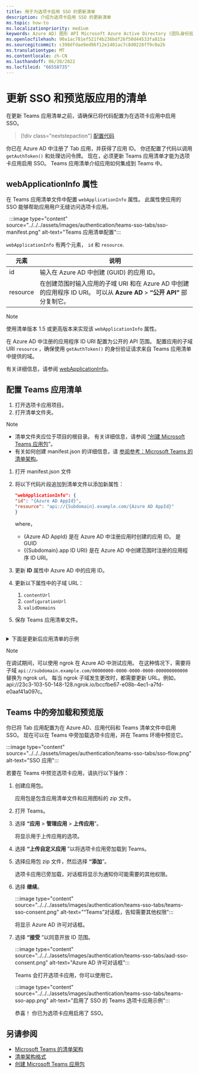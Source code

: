 ```yaml
---
title: 用于为选项卡启用 SSO 的更新清单
description: 介绍为选项卡启用 SSO 的更新清单
ms.topic: how-to
ms.localizationpriority: medium
keywords: Azure AD) 图形 API Microsoft Azure Active Directory (团队身份验证选项卡
ms.openlocfilehash: 90a1ac781ef521f4b236bdf26f50d44533fa815a
ms.sourcegitcommit: c398dfdae9ed96f12e1401ac7c8d0228ff9c0a2b
ms.translationtype: MT
ms.contentlocale: zh-CN
ms.lasthandoff: 06/30/2022
ms.locfileid: "66558735"
---
```

# <a name="update-manifest-for-sso-and-preview-app"></a>更新 SSO 和预览版应用的清单

在更新 Teams 应用清单之前，请确保已将代码配置为在选项卡应用中启用 SSO。

> [!div class="nextstepaction"]
> [配置代码](tab-sso-code.md)

你已在 Azure AD 中注册了 Tab 应用，并获得了应用 ID。 你还配置了代码以调用 `getAuthToken()` 和处理访问令牌。 现在，必须更新 Teams 应用清单才能为选项卡应用启用 SSO。 Teams 应用清单介绍应用如何集成到 Teams 中。

## <a name="webapplicationinfo-property"></a>webApplicationInfo 属性

在 Teams 应用清单文件中配置 `webApplicationInfo` 属性。 此属性使应用的 SSO 能够帮助应用用户无缝访问选项卡应用。

&nbsp;&nbsp;:::image type="content" source="../../../assets/images/authentication/teams-sso-tabs/sso-manifest.png" alt-text="Teams 应用清单配置":::

`webApplicationInfo` 有两个元素， `id` 和 `resource`.

| 元素 | 说明 |
| --- | --- |
| id | 输入在 Azure AD 中创建 (GUID) 的应用 ID。 |
| resource | 在创建范围时输入应用的子域 URI 和在 Azure AD 中创建的应用程序 ID URI。 可以从 **Azure AD** > **“公开 API”** 部分复制它。 |

> [!NOTE]
> 使用清单版本 1.5 或更高版本来实现该 `webApplicationInfo` 属性。

在 Azure AD 中注册的应用程序 ID URI 配置为公开的 API 范围。 配置应用的子域 URI `resource` ，确保使用 `getAuthToken()` 的身份验证请求来自 Teams 应用清单中提供的域。

有关详细信息，请参阅 [webApplicationInfo](../../../resources/schema/manifest-schema.md#webapplicationinfo)。

## <a name="to-configure-teams-app-manifest"></a>配置 Teams 应用清单

1. 打开选项卡应用项目。
2. 打开清单文件夹。

  > [!NOTE]
  >
  > - 清单文件夹应位于项目的根目录。 有关详细信息，请参阅 [“创建 Microsoft Teams 应用包](../../../concepts/build-and-test/apps-package.md)”。
  > - 有关如何创建 manifest.json 的详细信息，请 [参阅参考：Microsoft Teams 的清单架构](../../../resources/schema/manifest-schema.md)。

1. 打开 manifest.json 文件
1. 将以下代码片段追加到清单文件以添加新属性：

    ```json
    "webApplicationInfo": {
    "id": "{Azure AD AppId}",
    "resource": "api://{Subdomain}.example.com/{Azure AD AppId}"
    }
    ```

    where，
    - {Azure AD AppId} 是在 Azure AD 中注册应用时创建的应用 ID。 是 GUID
    - {{Subdomain}.app ID URI} 是在 Azure AD 中创建范围时注册的应用程序 ID URI。

4. 更新 **ID** 属性中 Azure AD 中的应用 ID。
5. 更新以下属性中的子域 URL：
   1. `contentUrl`
   2. `configurationUrl`
   3. `validDomains`
6. 保存 Teams 应用清单文件。

<br>
<details>
<summary>下面是更新后应用清单的示例</summary>

```json
{
  "$schema": "https://developer.microsoft.com/json-schemas/teams/v1.11/MicrosoftTeams.schema.json",
  "manifestVersion": "1.11",
  "version": "1.0.0",
  "id": "bccfbe67-e08b-4ec1-a7fd-e0aaf41a097c",
  "packageName": "com.contoso.teamsauthsso",
  "developer": {
    "name": "Microsoft",
    "websiteUrl": "https://www.microsoft.com",
    "privacyUrl": "https://www.microsoft.com/privacy",
    "termsOfUseUrl": "https://www.microsoft.com/termsofuse"
  },
  "name": {
    "short": "Teams Auth SSO",
    "full": "Teams Auth SSO"
  },
  "description": {
    "short": "Teams Auth SSO app",
    "full": "The Teams Auth SSO app"
  },
  "icons": {
    "outline": "outline.png",
    "color": "color.png"
  },
  "accentColor": "#60A18E",
  "staticTabs": [
    {
      "entityId": "auth",
      "name": "Auth",
      "contentUrl": "https://contoso.com/Home/Index",
      "scopes": [ "personal" ]
    }
  ],
  "configurableTabs": [
    {
      "configurationUrl": "https://contoso.com/Home/Configure",
      "canUpdateConfiguration": true,
      "scopes": [
        "team"
      ]
    }
  ],
  "permissions": [ "identity", "messageTeamMembers" ],
  "validDomains": [
    "contoso.com"
  ],
  "webApplicationInfo": {
    "id": "bccfbe67-e08b-4ec1-a7fd-e0aaf41a097c",
    "resource": "api://contoso.com/bccfbe67-e08b-4ec1-a7fd-e0aaf41a097c"
  }
}
```

</details>

> [!NOTE]
> 在调试期间，可以使用 ngrok 在 Azure AD 中测试应用。 在这种情况下，需要将子域 `api://subdomain.example.com/00000000-0000-0000-0000-000000000000` 替换为 ngrok url。 每当 ngrok 子域发生更改时，都需要更新 URL。例如，api://23c3-103-50-148-128.ngrok.io/bccfbe67-e08b-4ec1-a7fd-e0aaf41a097c。

## <a name="sideload-and-preview-in-teams"></a>Teams 中的旁加载和预览版

你已将 Tab 应用配置为在 Azure AD、应用代码和 Teams 清单文件中启用 SSO。 现在可以在 Teams 中旁加载选项卡应用，并在 Teams 环境中预览它。

:::image type="content" source="../../../assets/images/authentication/teams-sso-tabs/sso-flow.png" alt-text="SSO 应用":::

若要在 Teams 中预览选项卡应用，请执行以下操作：

1. 创建应用包。

   应用包是包含应用清单文件和应用图标的 zip 文件。

1. 打开 Teams。

1. 选择 **“应用** > **管理应用** > **上传应用**”。

    将显示用于上传应用的选项。

1. 选择 **“上传自定义应用** ”以将选项卡应用旁加载到 Teams。

1. 选择应用包 zip 文件，然后选择 **“添加**”。

    选项卡应用已旁加载，对话框将显示为通知你可能需要的其他权限。

1. 选择 **继续**。

    :::image type="content" source="../../../assets/images/authentication/teams-sso-tabs/teams-sso-consent.png" alt-text="“Teams”对话框，告知需要其他权限":::

    将显示 Azure AD 许可对话框。

1. 选择 **“接受** ”以同意开放 ID 范围。

    :::image type="content" source="../../../assets/images/authentication/teams-sso-tabs/aad-sso-consent.png" alt-text="Azure AD 许可对话框":::

    Teams 会打开选项卡应用，你可以使用它。

    :::image type="content" source="../../../assets/images/authentication/teams-sso-tabs/teams-sso-app.png" alt-text="启用了 SSO 的 Teams 选项卡应用示例":::

    恭喜！ 你已为选项卡应用启用了 SSO。

## <a name="see-also"></a>另请参阅

- [Microsoft Teams 的清单架构](../../../resources/schema/manifest-schema.md)
- [清单架构格式](https://developer.microsoft.com/json-schemas/teams/v1.12/MicrosoftTeams.schema.json)
- [创建 Microsoft Teams 应用包](../../../concepts/build-and-test/apps-package.md)
